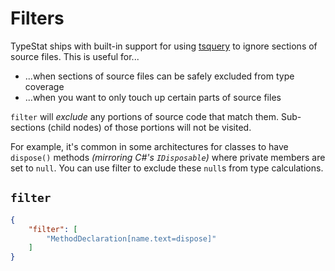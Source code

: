 # Filters

TypeStat ships with built-in support for using [tsquery](https://github.com/phenomnomnominal/tsquery) to ignore sections of source files.
This is useful for...

* ...when sections of source files can be safely excluded from type coverage
* ...when you want to only touch up certain parts of source files

`filter` will _exclude_ any portions of source code that match them.
Sub-sections (child nodes) of those portions will not be visited.

For example, it's common in some architectures for classes to have `dispose()` methods _(mirroring C#'s `IDisposable`)_ where private members are set to `null`.
You can use filter to exclude these `null`s from type calculations.

## `filter`

```json
{
    "filter": [
        "MethodDeclaration[name.text=dispose]"
    ]
}
```
